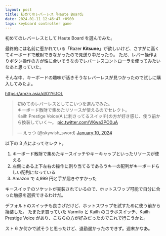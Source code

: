 ```yaml
---
layout: post
title: 初めてのレバーレス「Haute Board」
date: 2024-01-11 12:46:47 +0900
tags: keyboard controller game
---
```


初めてのレバーレスとして Haute Board を選んでみた。

<!--more-->

最終的には名前に惹かれている「Razer **Kitsune**」が欲しいけど、さすがに高くてキーボードで散財できなかったので見送り中だったり。
ただ、レバー操作よりボタン操作の方が性に合いそうなのでレバーレスコントローラを使ってみたいなあと思っていた。

そんな中、キーボードの趣味が活きそうなレバーレスが見つかったので試しに購入してみたよ。

<https://amzn.asia/d/01Ys1OL>

<blockquote class="twitter-tweet"><p lang="ja" dir="ltr">初めてのレバーレスとしてこいつを選んでみた。<br>キーボード散財で集めたリソースが使えるのでセレクト。<br>Kailh Prestige Voice(A に刺さってるスイッチ)の方が好き感じ、使う前から換装していく～。 <a href="https://t.co/VKwa3PO0uA">pic.twitter.com/VKwa3PO0uA</a></p>&mdash; えっつ (@skywish_sword) <a href="https://twitter.com/skywish_sword/status/1745102816644055296?ref_src=twsrc%5Etfw">January 10, 2024</a></blockquote> <script async src="https://platform.twitter.com/widgets.js" charset="utf-8"></script>

以下の 3 点によってセレクト。

1. キーボード散財で集めたキースイッチやキーキャップといったリソースが使える
2. 左側にある上下左右の操作に割り当てるであろうキーの配列がキーボードらしい配列になっている
3. Amazon で 4,999 円と手が届きやすかった

キースイッチのソケットが実装されているので、ホットスワップ可能で自分に合った触感を選択できるわけだ。

デフォルトのスイッチも良さげだけど、ホットスワップを試すために使う前から換装した。
たまたま買っていた Varmilo と Kailh のコラボスイッチ、Kailh Prestige Voice があり、こちらの方が好みだったのでこれで行こうかと。

スト 6 か何かで試そうと思ったけど、退勤遅かったのできず。週末かなあ。
